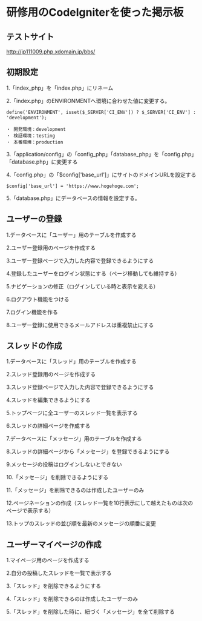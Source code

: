 # 研修用のCodeIgniterを使った掲示板

## テストサイト
http://jp111009.php.xdomain.jp/bbs/

## 初期設定
1.「index_php」を「index.php」にリネーム

2.「index.php」のENVIRONMENTへ環境に合わせた値に変更する。
~~~
define('ENVIRONMENT', isset($_SERVER['CI_ENV']) ? $_SERVER['CI_ENV'] : 'development');
~~~
~~~
・ 開発環境：development
・ 検証環境：testing
・ 本番環境：production
~~~

3.「application/config」の「config_php」「database_php」を「config.php」「database.php」に変更する

4.「config.php」の「$config['base_url']」にサイトのドメインURLを設定する
~~~
$config['base_url'] = 'https://www.hogehoge.com';
~~~

5.「database.php」にデータベースの情報を設定する。

## ユーザーの登録
1.データベースに「ユーザー」用のテーブルを作成する 

2.ユーザー登録用のページを作成する

3.ユーザー登録ページで入力した内容で登録できるようにする

4.登録したユーザーをログイン状態にする（ページ移動しても維持する）
 
5.ナビゲーションの修正（ログインしている時と表示を変える）

6.ログアウト機能をつける

7.ログイン機能を作る

8.ユーザー登録に使用できるメールアドレスは重複禁止にする

## スレッドの作成

1.データベースに「スレッド」用のテーブルを作成する

2.スレッド登録用のページを作成する

3.スレッド登録ページで入力した内容で登録できるようにする

4.スレッドを編集できるようにする

5.トップベージに全ユーザーのスレッド一覧を表示する

6.スレッドの詳細ページを作成する

7.データベースに「メッセージ」用のテーブルを作成する

8.スレッドの詳細ページから「メッセージ」を登録できるようにする

9.メッセージの投稿はログインしないとできない

10.「メッセージ」を削除できるようにする

11.「メッセージ」を削除できるのは作成したユーザーのみ

12.ページネーションの作成（スレッド一覧を10行表示にして越えたものは次のページで表示する）

13.トップのスレッドの並び順を最新のメッセージの順番に変更

## ユーザーマイページの作成

1.マイページ用のページを作成する

2.自分の投稿したスレッドを一覧で表示する

3.「スレッド」を削除できるようにする

4.「スレッド」を削除できるのは作成したユーザーのみ

5.「スレッド」を削除した時に、紐づく「メッセージ」を全て削除する